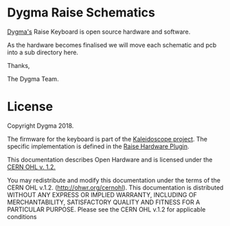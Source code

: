 # Dygma Raise Schematics

[Dygma's](http://www.dygma.com/) Raise Keyboard is open source hardware and software.

As the hardware becomes finalised we will move each schematic and pcb into a sub directory here.

Thanks,

The Dygma Team.

# License

Copyright Dygma 2018.

The firmware for the keyboard is part of the [Kaleidoscope
project](https://github.com/keyboardio/Kaleidoscope). The
specific implementation is defined in the [Raise Hardware
Plugin](https://github.com/Dygmalab/Kaleidoscope-Hardware-Raise).

This documentation describes Open Hardware and is licensed under the
[CERN OHL v. 1.2.](cern_ohl_v_1_2.txt)

You may redistribute and modify this documentation under the terms of the
CERN OHL v.1.2. (http://ohwr.org/cernohl). This documentation is distributed
WITHOUT ANY EXPRESS OR IMPLIED WARRANTY, INCLUDING OF
MERCHANTABILITY, SATISFACTORY QUALITY AND FITNESS FOR A
PARTICULAR PURPOSE. Please see the CERN OHL v.1.2 for applicable
conditions
